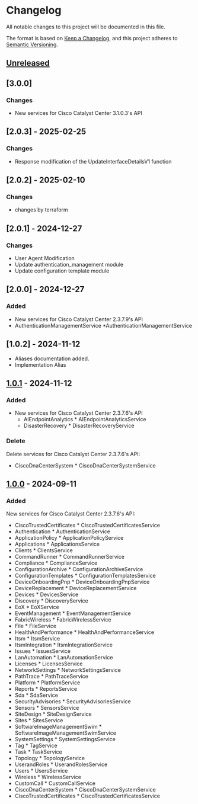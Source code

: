 # Changelog

All notable changes to this project will be documented in this file.

The format is based on [Keep a Changelog](https://keepachangelog.com/en/1.0.0/),
and this project adheres to [Semantic Versioning](https://semver.org/spec/v2.0.0.html).

## [Unreleased]

## [3.0.0]
### Changes
- New services for Cisco Catalyst Center 3.1.0.3's API

## [2.0.3] - 2025-02-25
### Changes
- Response modification of the UpdateInterfaceDetailsV1 function

## [2.0.2] - 2025-02-10
### Changes
- changes by terraform

## [2.0.1] - 2024-12-27
### Changes
- User Agent Modification
- Update authentication_management module
- Update configuration template module

## [2.0.0] - 2024-12-27

### Added

- New services for Cisco Catalyst Center 2.3.7.9's API
- AuthenticationManagementService *AuthenticationManagementService

## [1.0.2] - 2024-11-12

- Aliases documentation added.
- Implementation Alias

## [1.0.1] - 2024-11-12

### Added

- New services for Cisco Catalyst Center 2.3.7.6's API
  - AIEndpointAnalytics *  AIEndpointAnalyticsService
  - DisasterRecovery *  DisasterRecoveryService

### Delete

Delete services for Cisco Catalyst Center 2.3.7.6's API:

- CiscoDnaCenterSystem * CiscoDnaCenterSystemService

## [1.0.0] - 2024-09-11

### Added

New services for Cisco Catalyst Center 2.3.7.6's API:

- CiscoTrustedCertificates * CiscoTrustedCertificatesService
- Authentication * AuthenticationService
- ApplicationPolicy * ApplicationPolicyService
- Applications * ApplicationsService
- Clients * ClientsService
- CommandRunner * CommandRunnerService
- Compliance * ComplianceService
- ConfigurationArchive * ConfigurationArchiveService
- ConfigurationTemplates * ConfigurationTemplatesService
- DeviceOnboardingPnp * DeviceOnboardingPnpService
- DeviceReplacement * DeviceReplacementService
- Devices * DevicesService
- Discovery * DiscoveryService
- EoX * EoXService
- EventManagement * EventManagementService
- FabricWireless * FabricWirelessService
- File * FileService
- HealthAndPerformance * HealthAndPerformanceService
- Itsm * ItsmService
- ItsmIntegration * ItsmIntegrationService
- Issues * IssuesService
- LanAutomation * LanAutomationService
- Licenses * LicensesService
- NetworkSettings * NetworkSettingsService
- PathTrace * PathTraceService
- Platform * PlatformService
- Reports * ReportsService
- Sda * SdaService
- SecurityAdvisories * SecurityAdvisoriesService
- Sensors * SensorsService
- SiteDesign * SiteDesignService
- Sites * SitesService
- SoftwareImageManagementSwim * SoftwareImageManagementSwimService
- SystemSettings * SystemSettingsService
- Tag * TagService
- Task * TaskService
- Topology * TopologyService
- UserandRoles * UserandRolesService
- Users * UsersService
- Wireless * WirelessService
- CustomCall * CustomCallService
- CiscoDnaCenterSystem * CiscoDnaCenterSystemService
- CiscoTrustedCertificates * CiscoTrustedCertificatesService

[1.0.1]: https://github.com/cisco-en-programmability/catalystcenter-go-sdk/commits/v1.0.1
[1.0.0]: https://github.com/cisco-en-programmability/catalystcenter-go-sdk/commits/v1.0.0
[Unreleased]: https://github.com/cisco-en-programmability/catalystcenter-go-sdk/compare/v1.0.1...main
